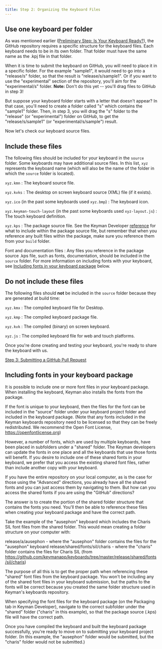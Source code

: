 ```yaml
---
title: Step 2: Organizing the Keyboard Files
---
```

## Use one keyboard per folder

As was mentioned earlier ([Preliminary Step: Is Your Keyboard Ready?](step-0)), 
the GitHub repository requires a specific structure for the keyboard files. 
Each keyboard needs to be in its own folder. 
That folder must have the same name as the .kpj file in that folder.

When it is time to submit the keyboard on GitHub, you will need to place it in a
specific folder. For the example "sample1", it would need to go into a "release/s" folder,
so that the result is "release/s/sample1". Or if you want to use the "experimental"
section of the repository, you'll aim for the "experimental/s" folder. 
**Note:** Don't do this yet -- you'll drag files to GitHub in step 3!

But suppose your keyboard folder starts with a letter that doesn't appear? 
In that case, you'll need to create a folder called "s" which contains the "sample1" folder. 
Then, in step 3, you will drag the "s" folder to the "release" (or "experimental") folder on
GitHub, to get the "release/s/sample1" (or "experimental/s/sample") result.

Now let's check our keyboard source files.

## Include these files

The following files should be included for your keyboard in the `source` folder. Some keyboards may have additional source files.
In this list, `xyz` represents the keyboard name (which will also be the name of the folder in which the `source` folder is located).

`xyz.kmn`
 : The keyboard source file.

`xyz.kvks`
 : The desktop on screen keyboard source (XML) file (if it exists).

`xyz.ico` (in the past some keyboards used `xyz.bmp`)
 : The keyboard icon.

`xyz.keyman-touch-layout` (in the past some keyboards used `xyz-layout.js`)
 : The touch keyboard definition.

`xyz.kps`
 : The package source file. 
See the Keyman Developer [reference](/developer/current-version/guides/distribute/packages) for what to include within the package source file, 
but remember that when you reference any built files within the package, make sure you reference them from your `build` folder.

Font and documentation files
 : Any files you reference in the package source .kps file, such as fonts, documentation, should be included in the `source` folder.
 For more information on including fonts with your keyboard, see [Including fonts in your keyboard package](#toc-including-fonts-in-your-keyboard-package) below.

## Do not include these files

The following files should **not** be included in the `source` folder because they are generated at build time:

`xyz.kmx`
 : The compiled keyboard file for Desktop.

`xyz.kmp`
 : The compiled keyboard package file.

`xyz.kvk`
 : The compiled (binary) on screen keyboard.

`xyz.js`
 : The compiled keyboard file for web and touch platforms.

Once you're done creating and testing your keyboard, you're ready to share the keyboard with us.

[Step 3: Submitting a GitHub Pull Request](step-3 "Step 3: Submitting a GitHub Pull Request")

## Including fonts in your keyboard package

It is possible to include one or more font files in your keyboard package. When installing the keyboard, Keyman also installs the fonts from the package.

If the font is unique to your keyboard, then the files for the font can be included in the "source" folder under your keyboard project folder and included in the keyboard package. (Note that any fonts included in the Keyman keyboards repository need to be licensed so that they can be freely redistributed. We recommend the Open Font License, https://openfontlicense.org)

However, a number of fonts, which are used by multiple keyboards, have been placed in subfolders under a "shared" folder. The Keyman developers can update the fonts in one place and all the keyboards that use those fonts will benefit. If you desire to include one of these shared fonts in your keyboard, we prefer that you access the existing shared font files, rather than include another copy with your keyboard.

If you have the entire repository on your local computer, as is the case for those using the "Advanced" directions, you already have all the shared fonts and you can just access them by navigating to them. But how can you access the shared fonts if you are using the "GitHub" directions?

The answer is to create the portion of the shared folder structure that contains the fonts you need. You'll then be able to reference these files when creating your keyboard package and have the correct path.

Take the example of the "ausephon" keyboard which includes the Charis SIL font files from the shared folder. This would mean creating a folder structure on your computer with:

release/a/ausephon - where the "ausephon" folder contains the files for the "ausephon" keyboard 
release/shared/fonts/sil/charis - where the "charis" folder contains the files for Charis SIL (from https://github.com/keymanapp/keyboards/tree/master/release/shared/fonts/sil/charis)

The purpose of all this is to get the proper path when referencing these "shared" font files from the keyboard package. You won't be including any of the shared font files in your keyboard submission, but the paths to the fonts will be correct because you created the same folder structure used in Keyman's keyboards repository.

When specifying the font files for the keyboard package (on the Packaging tab in Keyman Developer), navigate to the correct subfolder under the "shared" folder ("charis" in this example), so that the package source (.kps) file will have the correct path.

Once you have compiled the keyboard and built the keyboard package successfully, you're ready to move on to submitting your keyboard project folder. (In this example, the "ausephon" folder would be submitted, but the "charis" folder would not be submitted.)
